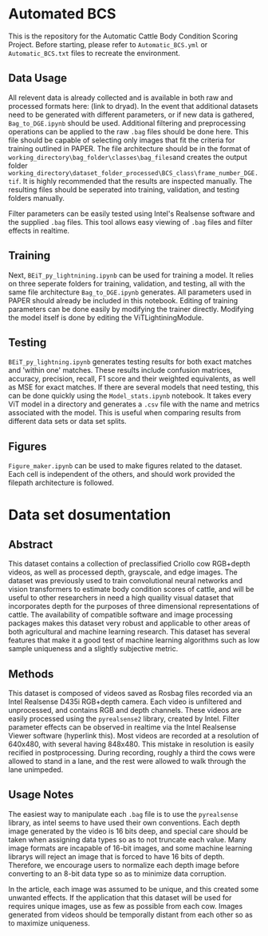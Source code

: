 # Automated BCS

This is the repository for the Automatic Cattle Body Condition Scoring Project. Before starting, please refer to `Automatic_BCS.yml` or `Automatic_BCS.txt` files to recreate the environment.

## Data Usage

All relevent data is already collected and is available in both raw and processed formats here: (link to dryad). In the event that additional datasets need to be generated with different parameters, or if new data is gathered, `Bag_to_DGE.ipynb` should be used. Additional filtering and preprocessing operations can be applied to the raw `.bag` files should be done here. This file should be capable of selecting only images that fit the criteria for training outlined in PAPER. The file architecture should be in the format of `working_directory\bag_folder\classes\bag_files`and creates the output folder `working_directory\dataset_folder_processed\BCS_class\frame_number_DGE.tif`. It is highly recommended that the results are inspected manually. The resulting files should be seperated into training, validation, and testing folders manually.

Filter parameters can be easily tested using Intel's Realsense software and the supplied `.bag` files. This tool allows easy viewing of `.bag` files and filter effects in realtime.

## Training

Next, `BEiT_py_lightnining.ipynb` can be used for training a model. It relies on three seperate folders for training, validation, and testing, all with the same file architecture `Bag_to_DGE.ipynb` generates. All parameters used in PAPER should already be included in this notebook. Editing of training parameters can be done easily by modifying the trainer directly. Modifying the model itself is done by editing the ViTLightiningModule.

## Testing

`BEiT_py_lightning.ipynb` generates testing results for both exact matches and 'within one' matches. These results include confusion matrices, accuracy, precision, recall, F1 score and their weighted equivalents, as well as MSE for exact matches. If there are several models that need testing, this can be done quickly using the `Model_stats.ipynb` notebook. It takes every ViT model in a directory and generates a `.csv` file with the name and metrics associated with the model. This is useful when comparing results from different data sets or data set splits.

## Figures

`Figure_maker.ipynb` can be used to make figures related to the dataset. Each cell is independent of the others, and should work provided the filepath architecture is followed.

# Data set dosumentation

## Abstract

This dataset contains a collection of preclassified Criollo cow RGB+depth videos, as well as processed depth, grayscale, and edge images. The dataset was previously used to train convolutional neural networks and vision transformers to estimate body condition scores of cattle, and will be useful to other researchers in need a high quaility visual dataset that incorporates depth for the purposes of three dimensional representations of cattle. The availability of compatible software and image processing packages makes this dataset very robust and applicable to other areas of both agricultural and machine learning research. This dataset has several features that make it a good test of machine learning algorithms such as low sample uniqueness and a slightly subjective metric.


## Methods

This dataset is composed of videos saved as Rosbag files recorded via an Intel Realsense D435i RGB+depth camera. Each video is unfiltered and unprocessed, and contains RGB and depth channels. These videos are easily processed using the `pyrealsense2` library, created by Intel. Filter parameter effects can be observed in realtime via the Intel Realsense Viewer software (hyperlink this). Most  videos are recorded at a resolution of 640x480, with several having 848x480. This mistake in resolution is easily recified in postprocessing. During recording, roughly a third the cows were allowed to stand in a lane, and the rest were allowed to walk through the lane unimpeded.

## Usage Notes


The easiest way to manipulate each `.bag` file is to use the `pyrealsense` library, as intel seems to have used their own conventions. Each depth image generated by the video is 16 bits deep, and special care should be taken when assigning data types so as to not truncate each value. Many image formats are incapable of 16-bit images, and some machine learning librarys will reject an image that is forced to have 16 bits of depth. Therefore, we encourage users to normalize each depth image before converting to an 8-bit data type so as to minimize data corruption.

In the article, each image was assumed to be unique, and this created some unwanted effects. If the application that this dataset will be used for requires unique images, use as few as possible from each cow. Images generated from videos should be temporally distant from each other so as to maximize uniqueness.
